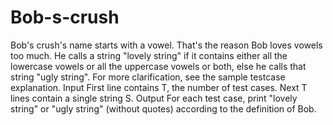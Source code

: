# Bob-s-crush
Bob's crush's name starts with a vowel. That's the reason Bob loves vowels too much. He calls a string "lovely string" if it contains either all the lowercase vowels or all the uppercase vowels or both, else he calls that string "ugly string".   For more clarification, see the sample testcase explanation.  Input  First line contains T, the number of test cases. Next T lines contain a single string S.  Output  For each test case, print "lovely string" or "ugly string"  (without quotes)  according to the definition of Bob.
